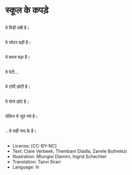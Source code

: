 # स्कूल के कपड़े

##
ये मिडी लंबी है।

##
ये स्वेटर बड़ी है।

##
ये बस्ता बड़ा है।

##
ये पेटी...

##
ये टोपी छोटी है।

##
ये मोजे छोटे है।

##
लेकिन ये जूते नये है।

##
...ये सही नाप के है।

##
* License: [CC-BY-NC]
* Text: Clare Verbeek, Thembani Dladla, Zanele Buthelezi
* Illustration: Mlungisi Dlamini, Ingrid Schechter
* Translation: Tanvi Sirari
* Language: hi
